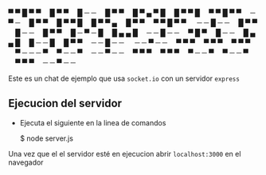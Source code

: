 

▀ ▀ █ ▀ ▀ 　█ ▀ ▀ 　█ ─ ─ 　█ ▀ ▀ 　█ ▀ ▄ ▀ █ 　█ ▀ ▀ █ 　▀ ▀ █ ▀ ▀ 　─ ▀ ─ 　█ ▀ ▀ 　█ ▀ ▀ █ 　█ ▀ ▀ ▄ 　█ ▀ ▀ 　▀ ▀ █ ▀ ▀ 　
─ ─ █ ─ ─ 　█ ▀ ▀ 　█ ─ ─ 　█ ▀ ▀ 　█ ─ ▀ ─ █ 　█ ▄ ▄ █ 　─ ─ █ ─ ─ 　▀ █ ▀ 　█ ─ ─ 　█ ▄ ▄ █ 　█ ─ ─ █ 　█ ▀ ▀ 　─ ─ █ ─ ─ 　
─ ─ ▀ ─ ─ 　▀ ▀ ▀ 　▀ ▀ ▀ 　▀ ▀ ▀ 　▀ ─ ─ ─ ▀ 　▀ ─ ─ ▀ 　─ ─ ▀ ─ ─ 　▀ ▀ ▀ 　▀ ▀ ▀ 　▀ ─ ─ ▀ 　▀ ─ ─ ▀ 　▀ ▀ ▀ 　─ ─ ▀ ─ ─ 　



Este es un chat de ejemplo que usa `socket.io` con un servidor `express`

## Ejecucion del servidor

* Ejecuta el siguiente en la linea de comandos

    $ node server.js

Una vez que el el servidor esté en ejecucion abrir `localhost:3000` en el navegador
